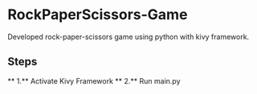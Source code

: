 # RockPaperScissors-Game
Developed rock-paper-scissors game using python with kivy framework.
## Steps
** 1.** Activate Kivy Framework
** 2.** Run main.py
